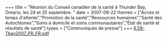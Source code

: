 +++
title = "Réunion du Conseil canadien de la santé à Thunder Bay, Ontario, les 24 et 25 septembre. "
date = 2007-09-22
themes = ["Accès et temps d'attente","Promotion de la santé","Ressources humaines","Santé des Autochtones","Soins à domicile et soins communautaires","État de santé et résultats de santé"]
types = ["Communiqués de presse"]
+++
[6.59-Tbay2007\_PR\_FR.pdf](/files/6.59-Tbay2007_PR_FR.pdf)
